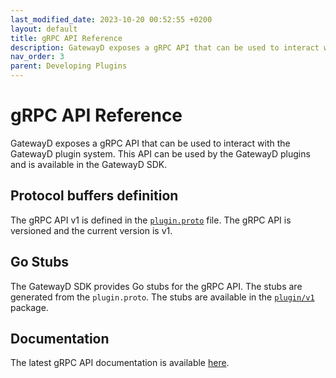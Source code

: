 ```yaml
---
last_modified_date: 2023-10-20 00:52:55 +0200
layout: default
title: gRPC API Reference
description: GatewayD exposes a gRPC API that can be used to interact with the GatewayD plugin system. This API can be used by the GatewayD plugins and is available in the GatewayD SDK.
nav_order: 3
parent: Developing Plugins
---
```


# gRPC API Reference

GatewayD exposes a gRPC API that can be used to interact with the GatewayD plugin system. This API can be used by the GatewayD plugins and is available in the GatewayD SDK.

## Protocol buffers definition

The gRPC API v1 is defined in the [`plugin.proto`](https://github.com/gatewayd-io/gatewayd-plugin-sdk/blob/main/plugin/v1/plugin.proto) file. The gRPC API is versioned and the current version is v1.

## Go Stubs

The GatewayD SDK provides Go stubs for the gRPC API. The stubs are generated from the `plugin.proto`. The stubs are available in the [`plugin/v1`](https://github.com/gatewayd-io/gatewayd-plugin-sdk/tree/main/plugin/v1) package.

## Documentation

The latest gRPC API documentation is available [here](https://github.com/gatewayd-io/gatewayd-plugin-sdk/blob/main/plugin/v1/plugin.md).
